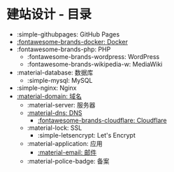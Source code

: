 # 建站设计 - 目录

- :simple-githubpages: GitHub Pages
- [:fontawesome-brands-docker: Docker](docker.md)
- :fontawesome-brands-php: PHP
    - :fontawesome-brands-wordpress: WordPress
    - :fontawesome-brands-wikipedia-w: MediaWiki
- :material-database: 数据库
    - :simple-mysql: MySQL
- :simple-nginx: Nginx
- [:material-domain: 域名](domain/index.md)
    - :material-server: 服务器
    - [:material-dns: DNS](domain/dns.md)
        - [:fontawesome-brands-cloudflare: Cloudflare](domain/dns.md#cloudflare)
    - :material-lock: SSL
        - :simple-letsencrypt: Let's Encrypt
    - :material-application: 应用
        - [:material-email: 邮件](domain/app/email.md)
    - :material-police-badge: 备案
